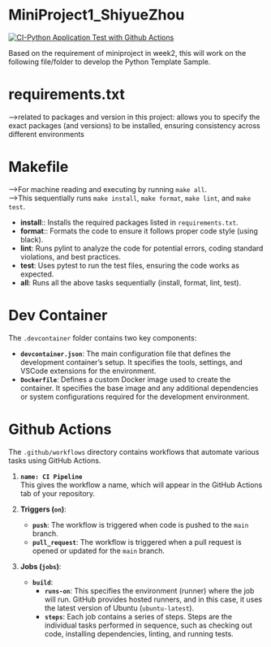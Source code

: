# MiniProject1_ShiyueZhou
[![CI-Python Application Test with Github Actions](https://github.com/nogibjj/MiniProject1_ShiyueZhou/actions/workflows/ci.yml/badge.svg)](https://github.com/nogibjj/MiniProject1_ShiyueZhou/actions/workflows/ci.yml)

Based on the requirement of miniproject in week2, this will work on the following file/folder to develop the Python Template Sample.  

# requirements.txt<br>
 -->related to packages and version in this project: allows you to specify the exact packages (and versions) to be installed, ensuring consistency across different environments  

# Makefile<br>
 -->For machine reading and executing by running `make all`.  
 -->This sequentially runs `make install`, `make format`, `make lint`, and `make test`.   
- **install**:: Installs the required packages listed in `requirements.txt`.  
- **format**:: Formats the code to ensure it follows proper code style (using black).  
- **lint**: Runs pylint to analyze the code for potential errors, coding standard violations, and best practices. 
- **test**: Uses pytest to run the test files, ensuring the code works as expected.  
- **all**: Runs all the above tasks sequentially (install, format, lint, test).  
 
  
# Dev Container<br>
 The `.devcontainer` folder contains two key components:
- **`devcontainer.json`**: The main configuration file that defines the development container’s setup. It specifies the tools, settings, and VSCode extensions for the environment.
- **`Dockerfile`**: Defines a custom Docker image used to create the container. It specifies the base image and any additional dependencies or system configurations required for the development environment.



# Github Actions<br>
 The `.github/workflows` directory contains workflows that automate various tasks using GitHub Actions.  

1. **`name: CI Pipeline`**  
   This gives the workflow a name, which will appear in the GitHub Actions tab of your repository.  

2. **Triggers (`on`)**:  
   - **`push`**: The workflow is triggered when code is pushed to the `main` branch.  
   - **`pull_request`**: The workflow is triggered when a pull request is opened or updated for the `main` branch.  

3. **Jobs (`jobs`)**:  
   - **`build`**:  
     - **`runs-on`**: This specifies the environment (runner) where the job will run. GitHub provides hosted runners, and in this case, it uses the latest version of Ubuntu (`ubuntu-latest`).  
     - **`steps`**: Each job contains a series of steps. Steps are the individual tasks performed in sequence, such as checking out code, installing dependencies, linting, and running tests.
